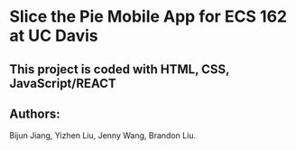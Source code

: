# Slice the Pie Mobile App for ECS 162 at UC Davis
## This project is coded with HTML, CSS, JavaScript/REACT
## Authors:
Bijun Jiang,
Yizhen Liu,
Jenny Wang,
Brandon Liu.
